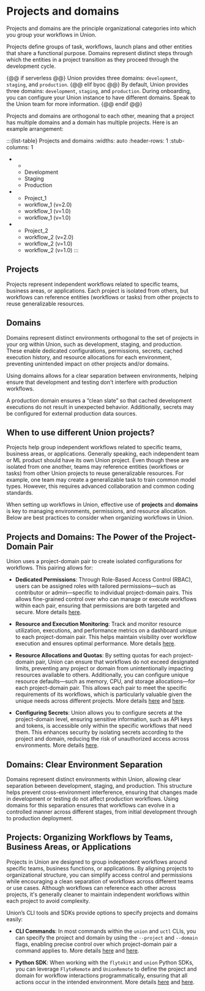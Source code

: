 # Projects and domains

Projects and domains are the principle organizational categories into which you group your workflows in Union.

Projects define groups of task, workflows, launch plans and other entities that share a functional purpose.
Domains represent distinct steps through which the entities in a project transition as they proceed through the development cycle.

{@@ if serverless @@}
Union provides three domains: `development`, `staging`, and `production`.
{@@ elif byoc @@}
By default, Union provides three domains: `development`, `staging`, and `production`.
During onboarding, you can configure your Union instance to have different domains.
Speak to the Union team for more information.
{@@ endif @@}

Projects and domains are orthogonal to each other, meaning that a project has multiple domains and a domain has multiple projects.
Here is an example arrangement:

:::{list-table} Projects and domains
:widths: auto
:header-rows: 1
:stub-columns: 1
*   -
    - Development
    - Staging
    - Production
*   - Project_1
    - workflow_1 (v=2.0)
    - workflow_1 (v=1.0)
    - workflow_1 (v=1.0)
*   - Project_2
    - workflow_2 (v=2.0)
    - workflow_2 (v=1.0)
    - workflow_2 (v=1.0)
:::

## Projects

Projects represent independent workflows related to specific teams, business areas, or applications.
Each project is isolated from others, but workflows can reference entities (workflows or tasks) from other projects to reuse generalizable resources.


## Domains

Domains represent distinct environments orthogonal to the set of projects in your org within Union, such as development, staging, and production.
These enable dedicated configurations, permissions, secrets, cached execution history, and resource allocations for each environment, preventing unintended impact on other projects and/or domains.

Using domains allows for a clear separation between environments, helping ensure that development and testing don't interfere with production workflows.

A production domain ensures a “clean slate” so that cached development executions do not result in unexpected behavior.
Additionally, secrets may be configured for external production data sources.


## When to use different Union projects?

Projects help group independent workflows related to specific teams, business areas, or applications.
Generally speaking, each independent team or ML product should have its own Union project.
Even though these are isolated from one another, teams may reference entities (workflows or tasks) from other Union projects to reuse generalizable resources.
For example, one team may create a generalizable task to train common model types.
However, this requires advanced collaboration and common coding standards.

When setting up workflows in Union, effective use of **projects** and **domains** is key to managing environments, permissions, and resource allocation.
Below are best practices to consider when organizing workflows in Union.


## Projects and Domains: The Power of the Project-Domain Pair

Union uses a project-domain pair to create isolated configurations for workflows. This pairing allows for:

* **Dedicated Permissions**: Through Role-Based Access Control (RBAC), users can be assigned roles with tailored permissions—such as contributor or admin—specific to individual project-domain pairs. This allows fine-grained control over who can manage or execute workflows within each pair, ensuring that permissions are both targeted and secure. More details [here](https://docs.union.ai/byoc/user-guide/administration/user-management#custom-roles-and-policies).

* **Resource and Execution Monitoring**: Track and monitor resource utilization, executions, and performance metrics on a dashboard unique to each project-domain pair. This helps maintain visibility over workflow execution and ensures optimal performance. More details [here](https://docs.union.ai/byoc/user-guide/administration/usage#usage).

* **Resource Allocations and Quotas**: By setting quotas for each project-domain pair, Union can ensure that workflows do not exceed designated limits, preventing any project or domain from unintentionally impacting resources available to others. Additionally, you can configure unique resource defaults—such as memory, CPU, and storage allocations—for each project-domain pair. This allows each pair to meet the specific requirements of its workflows, which is particularly valuable given the unique needs across different projects. More details [here](https://docs.union.ai/byoc/user-guide/core-concepts/tasks/task-hardware-environment/customizing-task-resources#execution-defaults-and-resource-quotas) and [here](https://docs.union.ai/byoc/user-guide/administration/usage#resource-quotas).

* **Configuring Secrets**: Union allows you to configure secrets at the project-domain level, ensuring sensitive information, such as API keys and tokens, is accessible only within the specific workflows that need them. This enhances security by isolating secrets according to the project and domain, reducing the risk of unauthorized access across environments. More details [here](https://docs.union.ai/byoc/user-guide/development-cycle/managing-secrets#managing-secrets).

## Domains: Clear Environment Separation

Domains represent distinct environments within Union, allowing clear separation between development, staging, and production. This structure helps prevent cross-environment interference, ensuring that changes made in development or testing do not affect production workflows. Using domains for this separation ensures that workflows can evolve in a controlled manner across different stages, from initial development through to production deployment.

## Projects: Organizing Workflows by Teams, Business Areas, or Applications

Projects in Union are designed to group independent workflows around specific teams, business functions, or applications. By aligning projects to organizational structure, you can simplify access control and permissions while encouraging a clean separation of workflows across different teams or use cases. Although workflows can reference each other across projects, it's generally cleaner to maintain independent workflows within each project to avoid complexity.

Union’s CLI tools and SDKs provide options to specify projects and domains easily:

* **CLI Commands**: In most commands within the `union` and `uctl` CLIs, you can specify the project and domain by using the `--project` and `--domain` flags, enabling precise control over which project-domain pair a command applies to. More details [here](https://docs.union.ai/byoc/api-reference/union-cli) and [here](https://docs.union.ai/byoc/api-reference/uctl-cli/).

* **Python SDK**: When working with the `flytekit` and `union` Python SDKs, you can leverage `FlyteRemote` and `UnionRemote` to define the project and domain for workflow interactions programmatically, ensuring that all actions occur in the intended environment. More details [here](https://docs.union.ai/byoc/user-guide/development-cycle/union-remote#unionremote) and [here](https://docs.flyte.org/en/latest/api/flytekit/design/control_plane.html).


